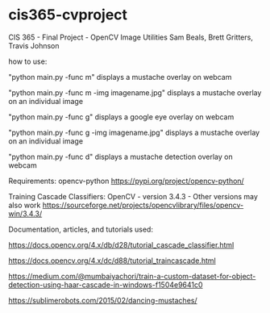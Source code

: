 # cis365-cvproject
CIS 365 - Final Project - OpenCV Image Utilities
Sam Beals, Brett Gritters, Travis Johnson

how to use:

"python main.py -func m" displays a mustache overlay on webcam

"python main.py -func m -img imagename.jpg" displays a mustache overlay on an individual image

"python main.py -func g" displays a google eye overlay on webcam

"python main.py -func g -img imagename.jpg" displays a mustache overlay on an individual image

"python main.py -func d"  displays a mustache detection overlay on webcam

Requirements:
opencv-python
https://pypi.org/project/opencv-python/

Training Cascade Classifiers:
OpenCV - version 3.4.3 - Other versions may also work
https://sourceforge.net/projects/opencvlibrary/files/opencv-win/3.4.3/


Documentation, articles, and tutorials used:

https://docs.opencv.org/4.x/db/d28/tutorial_cascade_classifier.html

https://docs.opencv.org/4.x/dc/d88/tutorial_traincascade.html

https://medium.com/@mumbaiyachori/train-a-custom-dataset-for-object-detection-using-haar-cascade-in-windows-f1504e9641c0

https://sublimerobots.com/2015/02/dancing-mustaches/
